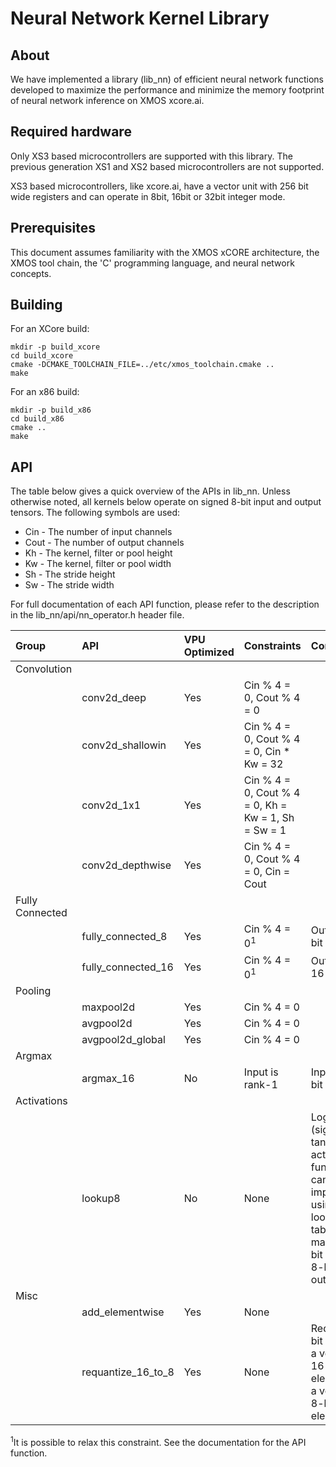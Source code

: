# Neural Network Kernel Library

## About

We have implemented a library (lib_nn) of efficient neural network functions developed to maximize the performance and minimize the memory footprint of neural network inference on XMOS xcore.ai.

## Required hardware

Only XS3 based microcontrollers are supported with this library. The previous generation XS1 and XS2 based microcontrollers are not supported.

XS3 based microcontrollers, like xcore.ai, have a vector unit with 256 bit wide registers and can operate in 8bit, 16bit or 32bit integer mode.

## Prerequisites

This document assumes familiarity with the XMOS xCORE architecture, the XMOS tool chain, the 'C' programming language, and neural network concepts.

## Building
For an XCore build:

    mkdir -p build_xcore
    cd build_xcore
    cmake -DCMAKE_TOOLCHAIN_FILE=../etc/xmos_toolchain.cmake ..
    make

For an x86 build:

    mkdir -p build_x86
    cd build_x86
    cmake ..
    make

## API

The table below gives a quick overview of the APIs in lib_nn.
Unless otherwise noted, all kernels below operate on signed 8-bit input and output tensors.
The following symbols are used:
- Cin - The number of input channels
- Cout - The number of output channels
- Kh - The kernel, filter or pool height
- Kw - The kernel, filter or pool width
- Sh - The stride height
- Sw - The stride width

For full documentation of each API function, please refer to the description in the lib_nn/api/nn_operator.h header file.

| Group | API | VPU Optimized | Constraints | Comments |
|:----|:---|:------------|:----------------|:--------------------------------------------------------|
|Convolution| | | | |
| |conv2d_deep|Yes|Cin % 4 = 0, Cout % 4 = 0 | |
| |conv2d_shallowin|Yes|Cin % 4 = 0, Cout % 4 = 0, Cin * Kw = 32 | |
| |conv2d_1x1|Yes|Cin % 4 = 0, Cout % 4 = 0, Kh = Kw = 1, Sh = Sw = 1 | |
| |conv2d_depthwise|Yes|Cin % 4 = 0, Cout % 4 = 0, Cin = Cout | |
|Fully Connected| | | | |
| |fully_connected_8|Yes|Cin % 4 = 0<sup>1</sup>|Output is 8-bit|
| |fully_connected_16|Yes|Cin % 4 = 0<sup>1</sup>|Output is 16-bit|
|Pooling| | | | |
| |maxpool2d|Yes|Cin % 4 = 0| |
| |avgpool2d|Yes|Cin % 4 = 0| |
| |avgpool2d_global|Yes|Cin % 4 = 0| |
|Argmax| | | | |
| |argmax_16|No|Input is rank-1|Input is 16-bit|
|Activations| | | | |
| |lookup8|No|None|Logistic (sigmoid), tanh & ReLU activation functions can be implemented using a look-up table mapping 8-bit inputs to 8-bit outputs|
|Misc| | | | |
| |add_elementwise|Yes|None| |
| |requantize_16_to_8|Yes|None|Reduces the bit depth of a vector with 16-bit elements to a vector of 8-bit elements|

<sup>1</sup>It is possible to relax this constraint.  See the documentation for the API function.
